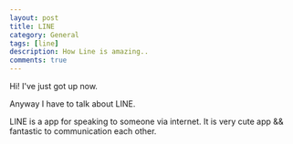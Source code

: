 ```yaml
---
layout: post
title: LINE
category: General
tags: [line]
description: How Line is amazing..
comments: true
---
```


Hi! I've just got up now.

Anyway I have to talk about LINE.

LINE is a app for speaking to someone via internet.
It is very cute app && fantastic to communication each other.


